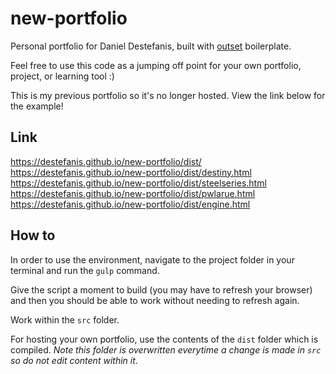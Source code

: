 # new-portfolio
Personal portfolio for Daniel Destefanis, built with <a href="https://github.com/callmecavs/outset">outset</a> boilerplate.

Feel free to use this code as a jumping off point for your own portfolio, project, or learning tool :)

This is my previous portfolio so it's no longer hosted. View the link below for the example!

## Link
https://destefanis.github.io/new-portfolio/dist/
https://destefanis.github.io/new-portfolio/dist/destiny.html
https://destefanis.github.io/new-portfolio/dist/steelseries.html
https://destefanis.github.io/new-portfolio/dist/pwlarue.html
https://destefanis.github.io/new-portfolio/dist/engine.html

## How to

In order to use the environment, navigate to the project folder in your terminal and run the `gulp` command.

Give the script a moment to build (you may have to refresh your browser) and then you should be able to work without needing to refresh again.

Work within the `src` folder.

For hosting your own portfolio, use the contents of the `dist` folder which is compiled. *Note this folder is overwritten everytime a change is made in `src` so do not edit content within it*.
